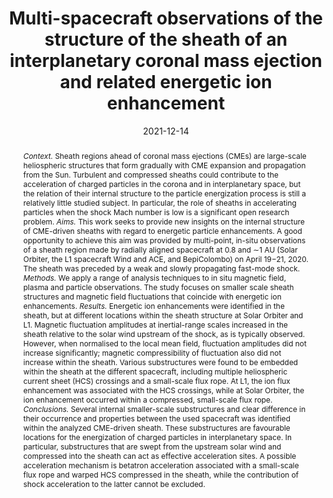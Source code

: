 ---
# Documentation: https://wowchemy.com/docs/managing-content/

title: 'Multi-spacecraft observations of the structure of the sheath of an interplanetary coronal mass ejection and related energetic ion enhancement'
subtitle: ''
summary: ''
authors:
- E. K. J. Kilpua
- S. W. Good
- N. Dresing
- R. Vainio
- E. E. Davies
- R. J. Forsyth
- J. Gieseler 
- B. Lavraud 
- E. Asvestari 
- D. Morosan 
- J. Pomoell 
- D. Price 
- D. Heyener 
- T. S. Horbury 
- V. Angelini 
- H. O'Brien
- V. Evans 
- J. Rodriguez-Pacheco 
- R. Gómez Herrero 
- G. Ho 
- R. Wimmer-Schweingruber
tags:
- Coronal Mass Ejection
- SEP
- SERPENTINE
- Solar Energetic Particles
- Solar Orbiter
categories: []
date: '2021-12-14'
lastmod: 2021-12-14T20:37:16+02:00
featured: false
draft: false

# Featured image
# To use, add an image named `featured.jpg/png` to your page's folder.
# Focal points: Smart, Center, TopLeft, Top, TopRight, Left, Right, BottomLeft, Bottom, BottomRight.
image:
  caption: ''
  focal_point: ''
  preview_only: false

# Projects (optional).
#   Associate this post with one or more of your projects.
#   Simply enter your project's folder or file name without extension.
#   E.g. `projects = ["internal-project"]` references `content/project/deep-learning/index.md`.
#   Otherwise, set `projects = []`.
projects: []
publishDate: '2021-12-14T18:37:16.395038Z'
publication_types:
- '2'
abstract: '*Context.* Sheath regions ahead of coronal mass ejections (CMEs) are large-scale heliospheric structures that form gradually with CME expansion and propagation from the Sun. Turbulent and compressed sheaths could contribute to the acceleration of charged particles in the corona and in interplanetary space, but the relation of their internal structure to the particle energization process is still a relatively little studied subject. In particular, the role of sheaths in accelerating particles when the shock Mach number is low is a significant open research problem. 
*Aims.* This work seeks to provide new insights on the internal structure of CME-driven sheaths with regard to energetic particle enhancements. A good opportunity to achieve this aim was provided by multi-point, in-situ observations of a sheath region made by radially aligned spacecraft at 0.8 and ∼1 AU (Solar Orbiter, the L1 spacecraft Wind and ACE, and BepiColombo) on April 19−21, 2020. The sheath was preceded by a weak and slowly propagating fast-mode shock. 
*Methods.* We apply a range of analysis techniques to in situ magnetic field, plasma and particle observations. The study focuses on smaller scale sheath structures and magnetic field fluctuations that coincide with energetic ion enhancements. 
*Results.* Energetic ion enhancements were identified in the sheath, but at different locations within the sheath structure at Solar Orbiter and L1. Magnetic fluctuation amplitudes at inertial-range scales increased in the sheath relative to the solar wind upstream of the shock, as is typically observed. However, when normalised to the local mean field, fluctuation amplitudes did not increase significantly; magnetic compressibility of fluctuation also did not increase within the sheath. Various substructures were found to be embedded within the sheath at the different spacecraft, including multiple heliospheric current sheet (HCS) crossings and a small-scale flux rope. At L1, the ion flux enhancement was associated with the HCS crossings, while at Solar Orbiter, the ion enhancement occurred within a compressed, small-scale flux rope. 
*Conclusions.* Several internal smaller-scale substructures and clear difference in their occurrence and properties between the used spacecraft was identified within the analyzed CME-driven sheath. These substructures are favourable locations for the energization of charged particles in interplanetary space. In particular, substructures that are swept from the upstream solar wind and compressed into the sheath can act as effective acceleration sites. A possible acceleration mechanism is betatron acceleration associated with a small-scale flux rope and warped HCS compressed in the sheath, while the contribution of shock acceleration to the latter cannot be excluded.'
publication: '*Astronomy & Astrophysics*'
doi: 10.1051/0004-6361/202140838
# url_pdf : https://arxiv.org/pdf/2112.09472.pdf
url_pdf: https://www.aanda.org/articles/aa/pdf/2021/12/aa40838-21.pdf
---